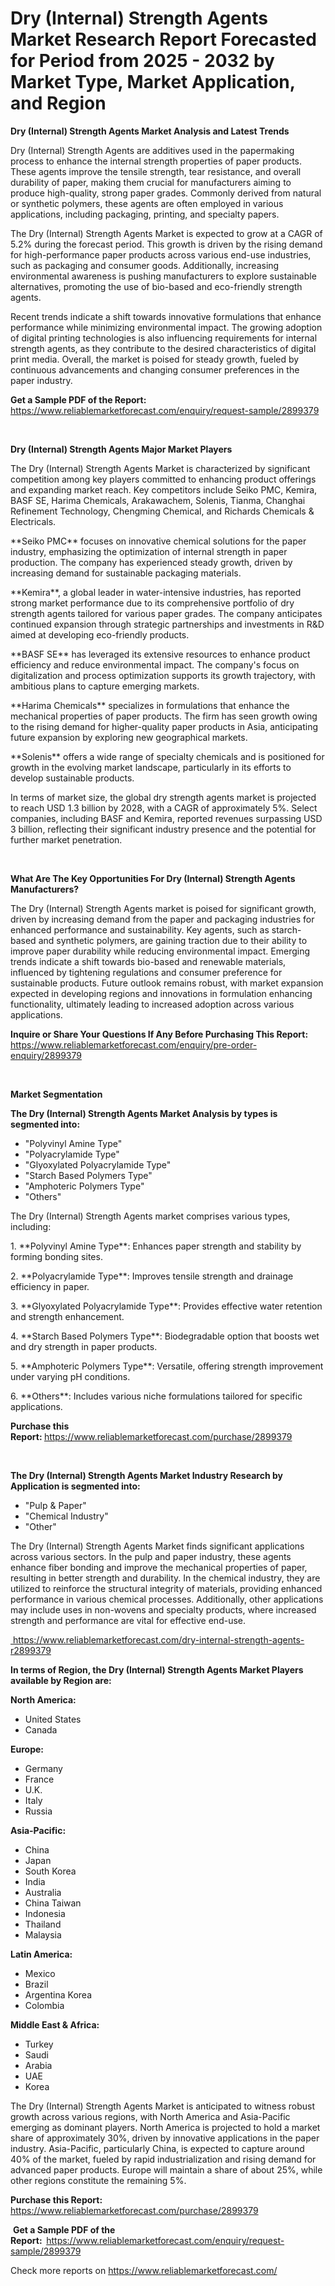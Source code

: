 <p><h1>Dry (Internal) Strength Agents Market Research Report Forecasted for Period from 2025 -  2032 by Market Type, Market Application, and Region</h1></p><p><strong>Dry (Internal) Strength Agents Market Analysis and Latest Trends</strong></p>
<p><p>Dry (Internal) Strength Agents are additives used in the papermaking process to enhance the internal strength properties of paper products. These agents improve the tensile strength, tear resistance, and overall durability of paper, making them crucial for manufacturers aiming to produce high-quality, strong paper grades. Commonly derived from natural or synthetic polymers, these agents are often employed in various applications, including packaging, printing, and specialty papers.</p><p>The Dry (Internal) Strength Agents Market is expected to grow at a CAGR of 5.2% during the forecast period. This growth is driven by the rising demand for high-performance paper products across various end-use industries, such as packaging and consumer goods. Additionally, increasing environmental awareness is pushing manufacturers to explore sustainable alternatives, promoting the use of bio-based and eco-friendly strength agents.</p><p>Recent trends indicate a shift towards innovative formulations that enhance performance while minimizing environmental impact. The growing adoption of digital printing technologies is also influencing requirements for internal strength agents, as they contribute to the desired characteristics of digital print media. Overall, the market is poised for steady growth, fueled by continuous advancements and changing consumer preferences in the paper industry.</p></p>
<p><strong>Get a Sample PDF of the Report:&nbsp;</strong> <a href="https://www.reliablemarketforecast.com/enquiry/request-sample/2899379?utm_campaign=2481&utm_medium=2&utm_source=Github&utm_content=ia&utm_term=15032025&utm_id=dry-internal-strength-agents">https://www.reliablemarketforecast.com/enquiry/request-sample/2899379</a></p>
<p>&nbsp;</p>
<p><strong>Dry (Internal) Strength Agents Major Market Players</strong></p>
<p><p>The Dry (Internal) Strength Agents Market is characterized by significant competition among key players committed to enhancing product offerings and expanding market reach. Key competitors include Seiko PMC, Kemira, BASF SE, Harima Chemicals, Arakawachem, Solenis, Tianma, Changhai Refinement Technology, Chengming Chemical, and Richards Chemicals & Electricals.</p><p>**Seiko PMC** focuses on innovative chemical solutions for the paper industry, emphasizing the optimization of internal strength in paper production. The company has experienced steady growth, driven by increasing demand for sustainable packaging materials. </p><p>**Kemira**, a global leader in water-intensive industries, has reported strong market performance due to its comprehensive portfolio of dry strength agents tailored for various paper grades. The company anticipates continued expansion through strategic partnerships and investments in R&D aimed at developing eco-friendly products.</p><p>**BASF SE** has leveraged its extensive resources to enhance product efficiency and reduce environmental impact. The company's focus on digitalization and process optimization supports its growth trajectory, with ambitious plans to capture emerging markets.</p><p>**Harima Chemicals** specializes in formulations that enhance the mechanical properties of paper products. The firm has seen growth owing to the rising demand for higher-quality paper products in Asia, anticipating future expansion by exploring new geographical markets.</p><p>**Solenis** offers a wide range of specialty chemicals and is positioned for growth in the evolving market landscape, particularly in its efforts to develop sustainable products.</p><p>In terms of market size, the global dry strength agents market is projected to reach USD 1.3 billion by 2028, with a CAGR of approximately 5%. Select companies, including BASF and Kemira, reported revenues surpassing USD 3 billion, reflecting their significant industry presence and the potential for further market penetration.</p></p>
<p>&nbsp;</p>
<p><strong>What Are The Key Opportunities For Dry (Internal) Strength Agents Manufacturers?</strong></p>
<p><p>The Dry (Internal) Strength Agents market is poised for significant growth, driven by increasing demand from the paper and packaging industries for enhanced performance and sustainability. Key agents, such as starch-based and synthetic polymers, are gaining traction due to their ability to improve paper durability while reducing environmental impact. Emerging trends indicate a shift towards bio-based and renewable materials, influenced by tightening regulations and consumer preference for sustainable products. Future outlook remains robust, with market expansion expected in developing regions and innovations in formulation enhancing functionality, ultimately leading to increased adoption across various applications.</p></p>
<p><strong>Inquire or Share Your Questions If Any Before Purchasing This Report:</strong> <a href="https://www.reliablemarketforecast.com/enquiry/pre-order-enquiry/2899379?utm_campaign=2481&utm_medium=2&utm_source=Github&utm_content=ia&utm_term=15032025&utm_id=dry-internal-strength-agents">https://www.reliablemarketforecast.com/enquiry/pre-order-enquiry/2899379</a></p>
<p>&nbsp;</p>
<p><strong>Market Segmentation</strong></p>
<p><strong>The Dry (Internal) Strength Agents Market Analysis by types is segmented into:</strong></p>
<p><ul><li>"Polyvinyl Amine Type"</li><li>"Polyacrylamide Type"</li><li>"Glyoxylated Polyacrylamide Type"</li><li>"Starch Based Polymers Type"</li><li>"Amphoteric Polymers Type"</li><li>"Others"</li></ul></p>
<p><p>The Dry (Internal) Strength Agents market comprises various types, including:</p><p>1. **Polyvinyl Amine Type**: Enhances paper strength and stability by forming bonding sites.</p><p>2. **Polyacrylamide Type**: Improves tensile strength and drainage efficiency in paper.</p><p>3. **Glyoxylated Polyacrylamide Type**: Provides effective water retention and strength enhancement.</p><p>4. **Starch Based Polymers Type**: Biodegradable option that boosts wet and dry strength in paper products.</p><p>5. **Amphoteric Polymers Type**: Versatile, offering strength improvement under varying pH conditions.</p><p>6. **Others**: Includes various niche formulations tailored for specific applications.</p></p>
<p><strong>Purchase this Report:&nbsp;</strong><a href="https://www.reliablemarketforecast.com/purchase/2899379?utm_campaign=2481&utm_medium=2&utm_source=Github&utm_content=ia&utm_term=15032025&utm_id=dry-internal-strength-agents">https://www.reliablemarketforecast.com/purchase/2899379</a></p>
<p>&nbsp;</p>
<p><strong>The Dry (Internal) Strength Agents Market Industry Research by Application is segmented into:</strong></p>
<p><ul><li>"Pulp & Paper"</li><li>"Chemical Industry"</li><li>"Other"</li></ul></p>
<p><p>The Dry (Internal) Strength Agents Market finds significant applications across various sectors. In the pulp and paper industry, these agents enhance fiber bonding and improve the mechanical properties of paper, resulting in better strength and durability. In the chemical industry, they are utilized to reinforce the structural integrity of materials, providing enhanced performance in various chemical processes. Additionally, other applications may include uses in non-wovens and specialty products, where increased strength and performance are vital for effective end-use.</p></p>
<p><a href="https://www.reliablemarketforecast.com/dry-internal-strength-agents-r2899379?utm_campaign=2481&utm_medium=2&utm_source=Github&utm_content=ia&utm_term=15032025&utm_id=dry-internal-strength-agents">&nbsp;https://www.reliablemarketforecast.com/dry-internal-strength-agents-r2899379</a></p>
<p><strong>In terms of Region, the Dry (Internal) Strength Agents Market Players available by Region are:</strong></p>
<p>
    <p> <strong> North America: </strong>
        <ul>
            <li>United States</li>
            <li>Canada</li>
        </ul>
        </p> 
    <p> <strong> Europe: </strong>
        <ul>
            <li>Germany</li>
            <li>France</li>
            <li>U.K.</li>
            <li>Italy</li>
            <li>Russia</li>
        </ul>
        </p> 
    <p> <strong> Asia-Pacific: </strong>
        <ul>
            <li>China</li>
            <li>Japan</li>
            <li>South Korea</li>
            <li>India</li>
            <li>Australia</li>
            <li>China Taiwan</li>
            <li>Indonesia</li>
            <li>Thailand</li>
            <li>Malaysia</li>
        </ul>
        </p> 
    <p> <strong> Latin America: </strong>
        <ul>
            <li>Mexico</li>
            <li>Brazil</li>
            <li>Argentina Korea</li>
            <li>Colombia</li>
        </ul>
        </p> 
    <p> <strong> Middle East & Africa: </strong>
        <ul>
            <li>Turkey</li>
            <li>Saudi</li>
            <li>Arabia</li>
            <li>UAE</li>
            <li>Korea</li>
        </ul>
    </p>
    </p>
<p><p>The Dry (Internal) Strength Agents Market is anticipated to witness robust growth across various regions, with North America and Asia-Pacific emerging as dominant players. North America is projected to hold a market share of approximately 30%, driven by innovative applications in the paper industry. Asia-Pacific, particularly China, is expected to capture around 40% of the market, fueled by rapid industrialization and rising demand for advanced paper products. Europe will maintain a share of about 25%, while other regions constitute the remaining 5%.</p></p>
<p><strong>Purchase this Report: </strong><a href="https://www.reliablemarketforecast.com/purchase/2899379?utm_campaign=2481&utm_medium=2&utm_source=Github&utm_content=ia&utm_term=15032025&utm_id=dry-internal-strength-agents">https://www.reliablemarketforecast.com/purchase/2899379</a></p>
<p>&nbsp;<strong>Get a Sample PDF of the Report:&nbsp;&nbsp;</strong><a href="https://www.reliablemarketforecast.com/enquiry/request-sample/2899379?utm_campaign=2481&utm_medium=2&utm_source=Github&utm_content=ia&utm_term=15032025&utm_id=dry-internal-strength-agents">https://www.reliablemarketforecast.com/enquiry/request-sample/2899379</a></p>
<p><strong></strong></p>
<p>Check more reports on <a href="https://www.reliablemarketforecast.com/?utm_campaign=2481&utm_medium=2&utm_source=Github&utm_content=ia&utm_term=15032025&utm_id=dry-internal-strength-agents">https://www.reliablemarketforecast.com/</a></p>